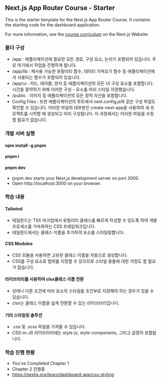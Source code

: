 ## Next.js App Router Course - Starter

This is the starter template for the Next.js App Router Course. It contains the starting code for the dashboard application.

For more information, see the [course curriculum](https://nextjs.org/learn) on the Next.js Website.

### 폴더 구성

- /app : 애플리케이션에 필요한 모든 경로, 구성 요소, 논리가 포함되어 있습니다. 주로 여기에서 작업을 진행하게 됩니다.
- /app/lib : 재사용 가능한 유틸리티 함수, 데이터 가져오기 함수 등 애플리케이션에서 사용되는 함수가 포함되어 있습니다.
- /app/ui : 카드, 테이블, 양식 등 애플리케이션의 모든 UI 구성 요소를 포함합니다. 시간을 절약하기 위해 이러한 구성 - 요소를 미리 스타일 지정했습니다.
- /public : 이미지 등 애플리케이션의 모든 정적 자산을 포함합니다.
- Config Files : 또한 애플리케이션의 루트에서 next.config.js와 같은 구성 파일도 확인할 수 있습니다. 이러한 파일의 대부분은 create-next-app을 사용하여 새 프로젝트를 시작할 때 생성되고 미리 구성됩니다. 이 과정에서는 이러한 파일을 수정할 필요가 없습니다.

### 개발 서버 실행

#### npm install -g pnpm
#### pnpm i
#### pnpm dev

- pnpm dev starts your Next.js development server on port 3000.
- Open http://localhost:3000 on your browser.

### 학습 내용

#### Tailwind

- 테일윈드는 TSX 마크업에서 유틸리티 클래스를 빠르게 작성할 수 있도록 하여 개발 프로세스를 가속화하는 CSS 프레임워크입니다.
- 테일윈드에서는 클래스 이름을 추가하여 요소를 스타일링합니다.

#### CSS Modules

- CSS 모듈을 사용하면 고유한 클래스 이름을 자동으로 생성합니다.
- CSS를 구성 요소로 범위를 지정할 수 있으므로 스타일 충돌에 대한 걱정도 할 필요가 없습니다.

#### 라이브러리를 사용하여 clsx클래스 이름 전환

- 상태나 다른 조건에 따라 요소의 스타일을 조건부로 지정해야 하는 경우가 있을 수 있습니다.
- clsx는 클래스 이름을 쉽게 전환할 수 있는 라이브러리입니다. 

#### 기타 스타일링 솔루션

- .css 및 .scss 파일을 가져올 수 있습니다.
- CSS-in-JS 라이브러리에는 style-jx, style-components, 그리고 감정이 포함됩니다.

### 학습 진행 현황

- You've Completed Chapter 1
- Chapter 2 진행중
- https://nextjs.org/learn/dashboard-app/css-styling
